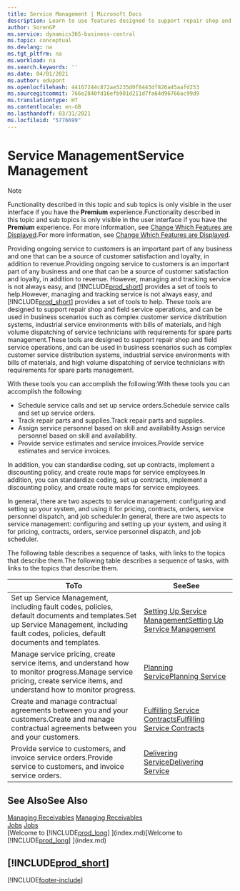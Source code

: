 ```yaml
---
title: Service Management | Microsoft Docs
description: Learn to use features designed to support repair shop and field service operations.
author: SorenGP
ms.service: dynamics365-business-central
ms.topic: conceptual
ms.devlang: na
ms.tgt_pltfrm: na
ms.workload: na
ms.search.keywords: ''
ms.date: 04/01/2021
ms.author: edupont
ms.openlocfilehash: 44167244c872ae5235d0f8443df826a45aafd253
ms.sourcegitcommit: 766e2840fd16efb901d211d7fa64d96766ac99d9
ms.translationtype: HT
ms.contentlocale: en-GB
ms.lasthandoff: 03/31/2021
ms.locfileid: "5776699"
---
```

# <a name="service-management"></a><span data-ttu-id="2954a-103">Service Management</span><span class="sxs-lookup"><span data-stu-id="2954a-103">Service Management</span></span>
> [!NOTE]
> <span data-ttu-id="2954a-104">Functionality described in this topic and sub topics is only visible in the user interface if you have the **Premium** experience.</span><span class="sxs-lookup"><span data-stu-id="2954a-104">Functionality described in this topic and sub topics is only visible in the user interface if you have the **Premium** experience.</span></span> <span data-ttu-id="2954a-105">For more information, see [Change Which Features are Displayed](ui-experiences.md).</span><span class="sxs-lookup"><span data-stu-id="2954a-105">For more information, see [Change Which Features are Displayed](ui-experiences.md).</span></span>

<span data-ttu-id="2954a-106">Providing ongoing service to customers is an important part of any business and one that can be a source of customer satisfaction and loyalty, in addition to revenue.</span><span class="sxs-lookup"><span data-stu-id="2954a-106">Providing ongoing service to customers is an important part of any business and one that can be a source of customer satisfaction and loyalty, in addition to revenue.</span></span> <span data-ttu-id="2954a-107">However, managing and tracking service is not always easy, and [!INCLUDE[prod_short](includes/prod_short.md)] provides a set of tools to help.</span><span class="sxs-lookup"><span data-stu-id="2954a-107">However, managing and tracking service is not always easy, and [!INCLUDE[prod_short](includes/prod_short.md)] provides a set of tools to help.</span></span> <span data-ttu-id="2954a-108">These tools are designed to support repair shop and field service operations, and can be used in business scenarios such as complex customer service distribution systems, industrial service environments with bills of materials, and high volume dispatching of service technicians with requirements for spare parts management.</span><span class="sxs-lookup"><span data-stu-id="2954a-108">These tools are designed to support repair shop and field service operations, and can be used in business scenarios such as complex customer service distribution systems, industrial service environments with bills of materials, and high volume dispatching of service technicians with requirements for spare parts management.</span></span>  

 <span data-ttu-id="2954a-109">With these tools you can accomplish the following:</span><span class="sxs-lookup"><span data-stu-id="2954a-109">With these tools you can accomplish the following:</span></span>  

* <span data-ttu-id="2954a-110">Schedule service calls and set up service orders.</span><span class="sxs-lookup"><span data-stu-id="2954a-110">Schedule service calls and set up service orders.</span></span>  
* <span data-ttu-id="2954a-111">Track repair parts and supplies.</span><span class="sxs-lookup"><span data-stu-id="2954a-111">Track repair parts and supplies.</span></span>  
* <span data-ttu-id="2954a-112">Assign service personnel based on skill and availability.</span><span class="sxs-lookup"><span data-stu-id="2954a-112">Assign service personnel based on skill and availability.</span></span>  
* <span data-ttu-id="2954a-113">Provide service estimates and service invoices.</span><span class="sxs-lookup"><span data-stu-id="2954a-113">Provide service estimates and service invoices.</span></span>  

<span data-ttu-id="2954a-114">In addition, you can standardise coding, set up contracts, implement a discounting policy, and create route maps for service employees.</span><span class="sxs-lookup"><span data-stu-id="2954a-114">In addition, you can standardize coding, set up contracts, implement a discounting policy, and create route maps for service employees.</span></span>  

<span data-ttu-id="2954a-115">In general, there are two aspects to service management: configuring and setting up your system, and using it for pricing, contracts, orders, service personnel dispatch, and job scheduler.</span><span class="sxs-lookup"><span data-stu-id="2954a-115">In general, there are two aspects to service management: configuring and setting up your system, and using it for pricing, contracts, orders, service personnel dispatch, and job scheduler.</span></span>  

<span data-ttu-id="2954a-116">The following table describes a sequence of tasks, with links to the topics that describe them.</span><span class="sxs-lookup"><span data-stu-id="2954a-116">The following table describes a sequence of tasks, with links to the topics that describe them.</span></span>   

|<span data-ttu-id="2954a-117">**To**</span><span class="sxs-lookup"><span data-stu-id="2954a-117">**To**</span></span>|<span data-ttu-id="2954a-118">**See**</span><span class="sxs-lookup"><span data-stu-id="2954a-118">**See**</span></span>|  
|------------|-------------|  
|<span data-ttu-id="2954a-119">Set up Service Management, including fault codes, policies, default documents and templates.</span><span class="sxs-lookup"><span data-stu-id="2954a-119">Set up Service Management, including fault codes, policies, default documents and templates.</span></span>|[<span data-ttu-id="2954a-120">Setting Up Service Management</span><span class="sxs-lookup"><span data-stu-id="2954a-120">Setting Up Service Management</span></span>](service-setup-service.md)|  
|<span data-ttu-id="2954a-121">Manage service pricing, create service items, and understand how to monitor progress.</span><span class="sxs-lookup"><span data-stu-id="2954a-121">Manage service pricing, create service items, and understand how to monitor progress.</span></span>|[<span data-ttu-id="2954a-122">Planning Service</span><span class="sxs-lookup"><span data-stu-id="2954a-122">Planning Service</span></span>](service-plan-service.md)|  
|<span data-ttu-id="2954a-123">Create and manage contractual agreements between you and your customers.</span><span class="sxs-lookup"><span data-stu-id="2954a-123">Create and manage contractual agreements between you and your customers.</span></span>|[<span data-ttu-id="2954a-124">Fulfilling Service Contracts</span><span class="sxs-lookup"><span data-stu-id="2954a-124">Fulfilling Service Contracts</span></span>](service-fulfill-service-contracts.md)|  
|<span data-ttu-id="2954a-125">Provide service to customers, and invoice service orders.</span><span class="sxs-lookup"><span data-stu-id="2954a-125">Provide service to customers, and invoice service orders.</span></span>|[<span data-ttu-id="2954a-126">Delivering Service</span><span class="sxs-lookup"><span data-stu-id="2954a-126">Delivering Service</span></span>](service-deliver-service.md)|  

## <a name="see-also"></a><span data-ttu-id="2954a-127">See Also</span><span class="sxs-lookup"><span data-stu-id="2954a-127">See Also</span></span>  
<span data-ttu-id="2954a-128">[Managing Receivables](receivables-manage-receivables.md) </span><span class="sxs-lookup"><span data-stu-id="2954a-128">[Managing Receivables](receivables-manage-receivables.md) </span></span>  
<span data-ttu-id="2954a-129">[Jobs](projects-how-create-jobs.md) </span><span class="sxs-lookup"><span data-stu-id="2954a-129">[Jobs](projects-how-create-jobs.md) </span></span>  
<span data-ttu-id="2954a-130">[Welcome to [!INCLUDE[prod_long](includes/prod_long.md)] ](index.md)</span><span class="sxs-lookup"><span data-stu-id="2954a-130">[Welcome to [!INCLUDE[prod_long](includes/prod_long.md)] ](index.md)</span></span>

## [!INCLUDE[prod_short](includes/free_trial_md.md)]  


[!INCLUDE[footer-include](includes/footer-banner.md)]
